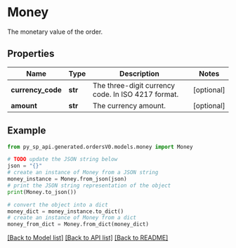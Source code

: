 # Money

The monetary value of the order.

## Properties

Name | Type | Description | Notes
------------ | ------------- | ------------- | -------------
**currency_code** | **str** | The three-digit currency code. In ISO 4217 format. | [optional] 
**amount** | **str** | The currency amount. | [optional] 

## Example

```python
from py_sp_api.generated.ordersV0.models.money import Money

# TODO update the JSON string below
json = "{}"
# create an instance of Money from a JSON string
money_instance = Money.from_json(json)
# print the JSON string representation of the object
print(Money.to_json())

# convert the object into a dict
money_dict = money_instance.to_dict()
# create an instance of Money from a dict
money_from_dict = Money.from_dict(money_dict)
```
[[Back to Model list]](../README.md#documentation-for-models) [[Back to API list]](../README.md#documentation-for-api-endpoints) [[Back to README]](../README.md)


